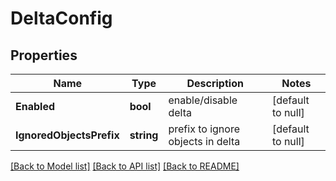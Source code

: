 # DeltaConfig

## Properties
Name | Type | Description | Notes
------------ | ------------- | ------------- | -------------
**Enabled** | **bool** | enable/disable delta | [default to null]
**IgnoredObjectsPrefix** | **string** | prefix to ignore objects in delta | [default to null]

[[Back to Model list]](../README.md#documentation-for-models) [[Back to API list]](../README.md#documentation-for-api-endpoints) [[Back to README]](../README.md)


